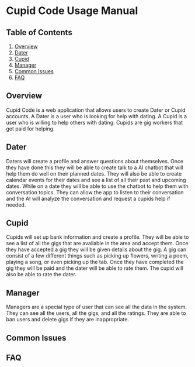 # Cupid Code Usage Manual

## Table of Contents
1. [Overview](#overview)
2. [Dater](#dater)
3. [Cupid](#cupid)
4. [Manager](#manager)
5. [Common Issues](#common-issues)
6. [FAQ](#faq)

## Overview

Cupid Code is a web application that allows users to create Dater or Cupid accounts. 
A Dater is a user who is looking for help with dating. 
A Cupid is a user who is willing to help others with dating. 
Cupids are gig workers that get paid for helping.

## Dater

Daters will create a profile and answer questions about themselves. 
Once they have done this they will be able to create talk to a AI chatbot that will help them do well on their planned dates.
They will also be able to create calendar events for their dates and see a list of all their past and upcoming dates.
While on a date they will be able to use the chatbot to help them with conversation topics.
They can allow the app to listen to their conversation and the AI will analyze the conversation and request a cupids help if needed.

## Cupid

Cupids will set up bank information and create a profile.
They will be able to see a list of all the gigs that are available in the area and accept them.
Once they have accepted a gig they will be given details about the gig.
A gig can consist of a few different things such as picking up flowers, writing a poem, playing a song, or even picking up the tab.
Once they have completed the gig they will be paid and the dater will be able to rate them.
The cupid will also be able to rate the dater.

## Manager

Managers are a special type of user that can see all the data in the system.
They can see all the users, all the gigs, and all the ratings.
They are able to ban users and delete gigs if they are inappropriate.


## Common Issues


## FAQ


